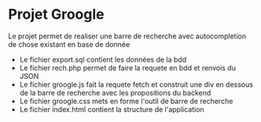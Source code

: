# Projet Groogle

Le projet permet de realiser une barre de recherche avec autocompletion de chose existant en base de donnée
- Le fichier export.sql contient les données de la bdd
- Le fichier rech.php permet de faire la requete en bdd et renvois du JSON
- Le fichier groogle.js fait la requete fetch et construit une div en dessous de la barre de recherche avec les propositions du backend
- Le fichier groogle.css mets en forme l'outil de barre de recherche
- Le fichier index.html contient la structure de l'application
